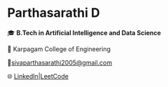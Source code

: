 #                                                                                              Parthasarathi D

🎓 **B.Tech in Artificial Intelligence and Data Science**  

🏫 Karpagam College of Engineering  

📧sivaparthasarathi2005@gmail.com

🌐 [LinkedIn](www.linkedin.com/in/parthasarathi-d)|[LeetCode](https://leetcode.com/u/partha_717822i137/)

